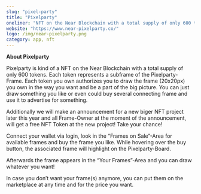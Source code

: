 ```yaml
---
slug: "pixel-party"
title: "Pixelparty"
oneliner: "NFT on the Near Blockchain with a total supply of only 600 tokens."
website: "https://www.near-pixelparty.co/"
logo: /img/near-pixelparty.png
category: app, nft
---
```


<b>About Pixelparty</b>

Pixelparty is kind of a NFT on the Near Blockchain with a total supply of only 600 tokens. Each token represents a subframe of the Pixelparty-Frame. Each token you own authorizes you to draw the frame (20x20px) you own in the way you want and be a part of the big picture. You can just draw something you like or even could buy several connecting frame and use it to advertise for something.

Additionally we will make an announcement for a new biger NFT project later this year and all Frame-Owner at the moment of the announcement, will get a free NFT Token at the new project! Take your chance!

Connect your wallet via login, look in the “Frames on Sale”-Area for available frames and buy the frame you like. While hovering over the buy button, the associated frame will highlight on the Pixelparty-Board.

Afterwards the frame appears in the “Your Frames”-Area and you can draw whatever you want!

In case you don’t want your frame(s) anymore, you can put them on the marketplace at any time and for the price you want.
